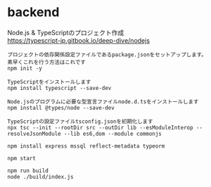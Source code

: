# backend

Node.js & TypeScriptのプロジェクト作成  
https://typescript-jp.gitbook.io/deep-dive/nodejs  

```shell
プロジェクトの依存関係設定ファイルであるpackage.jsonをセットアップします。
素早くこれを行う方法はこれです
npm init -y

TypeScriptをインストールします
npm install typescript --save-dev

Node.jsのプログラムに必要な型宣言ファイルnode.d.tsをインストールします
npm install @types/node --save-dev

TypeScriptの設定ファイルtsconfig.jsonを初期化します
npx tsc --init --rootDir src --outDir lib --esModuleInterop --resolveJsonModule --lib es6,dom --module commonjs
```

```shell
npm install express mssql reflect-metadata typeorm
```

```
npm start
```

```
npm run build
node ./build/index.js
```